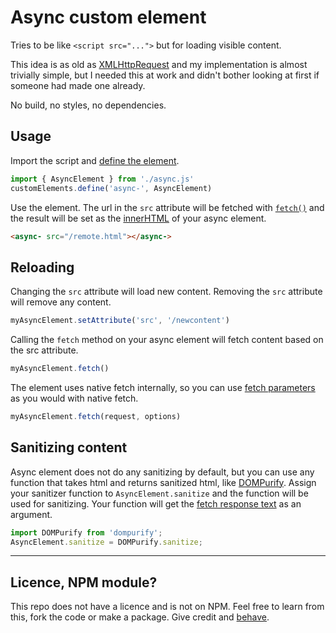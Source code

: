 # Async custom element

Tries to be like `<script src="...">` but for loading visible content.

This idea is as old as [XMLHttpRequest](https://developer.mozilla.org/en-US/docs/Web/API/XMLHttpRequest) and my implementation is almost trivially simple, but I needed this at work and didn't bother looking at first if someone had made one already.

No build, no styles, no dependencies.

## Usage

Import the script and [define the element](https://developer.mozilla.org/en-US/docs/Web/API/Web_components/Using_custom_elements#registering_a_custom_element).

```js
import { AsyncElement } from './async.js'
customElements.define('async-', AsyncElement)
```

Use the element. The url in the `src` attribute will be fetched with [`fetch()`](https://developer.mozilla.org/en-US/docs/Web/API/Window/fetch) and the result will be set as the [innerHTML](https://developer.mozilla.org/en-US/docs/Web/API/Element/innerHTML) of your async element.

```html
<async- src="/remote.html"></async->
```

## Reloading

Changing the `src` attribute will load new content. Removing the `src` attribute will remove any content.

```js
myAsyncElement.setAttribute('src', '/newcontent')
```

Calling the `fetch` method on your async element will fetch content based on the src attribute.

```js
myAsyncElement.fetch()
```

The element uses native fetch internally, so you can use [fetch parameters](https://developer.mozilla.org/en-US/docs/Web/API/Window/fetch#parameters) as you would with native fetch.

```js
myAsyncElement.fetch(request, options)
```

## Sanitizing content

Async element does not do any sanitizing by default, but you can use any function that takes html and returns sanitized html, like [DOMPurify](https://github.com/cure53/DOMPurify). Assign your sanitizer function to `AsyncElement.sanitize` and the function will be used for sanitizing. Your function will get the [fetch response text](https://developer.mozilla.org/en-US/docs/Web/API/Response/text) as an argument.

```js
import DOMPurify from 'dompurify';
AsyncElement.sanitize = DOMPurify.sanitize;
```

-----

## Licence, NPM module?

This repo does not have a licence and is not on NPM. Feel free to learn from this, fork the code or make a package. Give credit and [behave](https://www.contributor-covenant.org).
